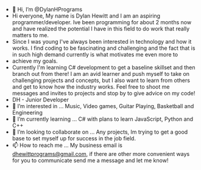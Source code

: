 - 👋 Hi, I’m @DylanHPrograms
- Hi everyone, My name is Dylan Hewitt and I am an aspiring programmer/developer.  Ive been programming for about 2 months now and have realized the potential I have in this field to do work that really matters to me.
- Since I was young I've always been interested in technology and how it works.  I find coding to be fascinating and challenging and the fact that is in such high demand currently is what motivates me even more to
- achieve my goals.
- Currently I'm learning C# development to get a baseline skillset and then branch out from there!  I am an avid learner and push myself to take on challenging projects and concepts, but I also want to learn from others and get 
  to know how the industry works.  Feel free to shoot me messages and invites to projects and stop by to give advice on my code!
-  DH - Junior Developer
- 👀 I’m interested in ...  Music, Video games, Guitar Playing, Basketball and Engineering
- 🌱 I’m currently learning ...  C# with plans to learn JavaScript, Python and C++
- 💞️ I’m looking to collaborate on ...  Any projects, Im trying to get a good base to set myself up for success in the job field.
- 📫 How to reach me ...  My business email is dhewittprograms@gmail.com, if there are other more convenient ways for you to communicate send me a message and let me know!

<!---
DylanHPrograms/DylanHPrograms is a ✨ special ✨ repository because its `README.md` (this file) appears on your GitHub profile.
You can click the Preview link to take a look at your changes.
--->
